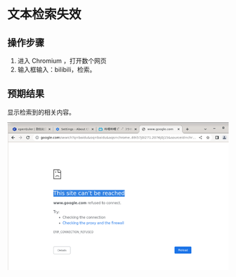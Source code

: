 # 文本检索失效

## 操作步骤

1. 进入 Chromium ，打开数个网页
2. 输入框输入：bilibili，检索。

## 预期结果

显示检索到的相关内容。

![文本检索失效-1](./img/文本检索失效-1.png)
